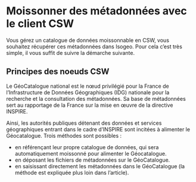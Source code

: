 # Moissonner des métadonnées avec le client CSW

Vous gérez un catalogue de données moissonnable en CSW, vous souhaitez récupérer ces métadonnées dans Isogeo. Pour cela c’est très simple, il vous suffit de suivre la démarche suivante.

## Principes des noeuds CSW

Le GéoCatalogue national est le nœud privilégié pour la France de l’Infrastructure de Données Géographiques (IDG) nationale pour la recherche et la consultation des métadonnées. Sa base de métadonnées sert au rapportage de la France sur la mise en œuvre de la directive INSPIRE.

Ainsi, les autorités publiques détenant des données et services géographiques entrant dans le cadre d’INSPIRE sont incitées à alimenter le Géocatalogue. Trois méthodes sont possibles :

* en référençant leur propre catalogue de données, qui sera automatiquement moissonné pour alimenter le Géocatalogue.
* en déposant les fichiers de métadonnées sur le GéoCatalogue.
* en saisissant directement les métadonnées dans le GéoCatalogue (la méthode est expliquée plus loin dans l’article).

